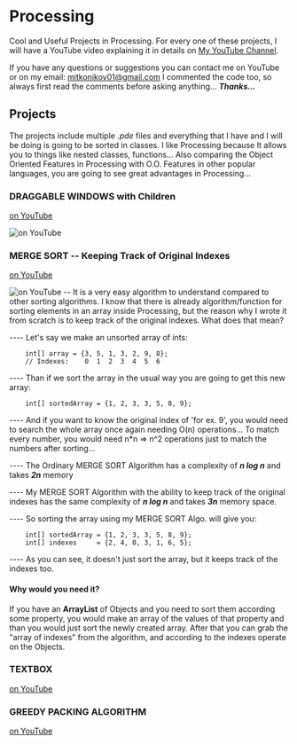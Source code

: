 # Processing
Cool and Useful Projects in Processing. For every one of these projects, I will have a YouTube video explaining it in details on [My YouTube Channel](https://www.youtube.com/user/MitkoMr). 

If you have any questions or suggestions you can contact me on YouTube or on my email: mitkonikov01@gmail.com
I commented the code too, so always first read the comments before asking anything... **_Thanks..._**

## Projects
The projects include multiple _.pde_ files and everything that I have and I will be doing is going to be sorted in classes. I like Processing because It allows you to things like nested classes, functions... Also comparing the Object Oriented Features in Processing with O.O. Features in other popular languages, you are going to see great advantages in Processing...

### DRAGGABLE WINDOWS with Children
[on YouTube](https://www.youtube.com/watch?v=wyGXgp_uzV4)

![on YouTube](http://img.youtube.com/vi/wyGXgp_uzV4/0.jpg)

### MERGE SORT -- Keeping Track of Original Indexes
[on YouTube](https://www.youtube.com/watch?v=TcrTBinpLa8)

![on YouTube](http://img.youtube.com/vi/TcrTBinpLa8/0.jpg)
-- It is a very easy algorithm to understand compared to other sorting algorithms. I know that there is already algorithm/function for sorting elements in an array inside Processing, but the reason why I wrote it from scratch is to keep track of the original indexes. What does that mean?

---- Let's say we make an unsorted array of ints:
```processing
	int[] array = {3, 5, 1, 3, 2, 9, 8};
	// Indexes:    0  1  2  3  4  5  6
```
---- Than if we sort the array in the usual way you are going to get this new array:
```processing
	int[] sortedArray = {1, 2, 3, 3, 5, 8, 9};
```
---- And if you want to know the original index of 'for ex. 9', you would need to search the whole array once again needing O(n) operations... To match every number, you would need n*n => n^2 operations just to match the numbers after sorting...

---- The Ordinary MERGE SORT Algorithm has a complexity of **_n log n_** and takes **_2n_** memory

---- My MERGE SORT Algorithm with the ability to keep track of the original indexes has the same complexity of **_n log n_** and takes **_3n_** memory space.

---- So sorting the array using my MERGE SORT Algo. will give you:
```processing
	int[] sortedArray = {1, 2, 3, 3, 5, 8, 9};
	int[] indexes     = {2, 4, 0, 3, 1, 6, 5};
```
---- As you can see, it doesn't just sort the array, but it keeps track of the indexes too.

#### Why would you need it?
If you have an **ArrayList** of Objects and you need to sort them according some property, you would make an array of the values of that property and than you would just sort the newly created array. After that you can grab the "array of indexes" from the algorithm, and according to the indexes operate on the Objects.

### TEXTBOX
[on YouTube](https://www.youtube.com/watch?v=jIMp5ZJH-zA)

### GREEDY PACKING ALGORITHM
[on YouTube](https://www.youtube.com/watch?v=wWnDqtAbiy0)